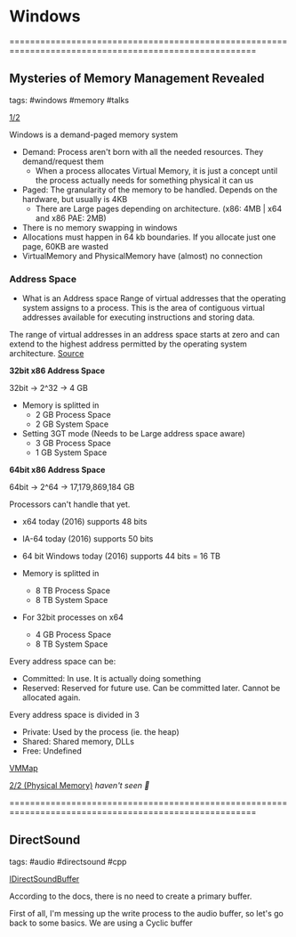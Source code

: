 # Windows

======================================================================================================

## Mysteries of Memory Management Revealed

tags: #windows #memory #talks

[1/2](https://www.youtube.com/watch?v=TrFEgHr72Yg)

Windows is a demand-paged memory system
- Demand: Process aren't born with all the needed resources. They
  demand/request them
    - When a process allocates Virtual Memory, it is just a concept until the
      process actually needs for something physical it can us
- Paged: The granularity of the memory to be handled. Depends on the hardware, but usually is 4KB
    - There are Large pages depending on architecture. (x86: 4MB | x64 and x86 PAE: 2MB)
- There is no memory swapping in windows
- Allocations must happen in 64 kb boundaries. If you allocate just one page, 60KB are wasted
- VirtualMemory and PhysicalMemory have (almost) no connection

### Address Space

* What is an Address space 
Range of virtual addresses that the operating system assigns to a process. This
is the area of contiguous virtual addresses available for executing
instructions and storing data.

The range of virtual addresses in an address space starts at zero and can
extend to the highest address permitted by the operating system architecture.
[Source](https://www.ibm.com/docs/en/zos-basic-skills?topic=storage-what-is-address-space)

**32bit x86 Address Space**

32bit -> 2^32 -> 4 GB
- Memory is splitted in 
    - 2 GB Process Space
    - 2 GB System Space
- Setting 3GT mode (Needs to be Large address space aware)
    - 3 GB Process Space
    - 1 GB System Space

**64bit x86 Address Space**

64bit -> 2^64 -> 17,179,869,184 GB

Processors can't handle that yet.

- x64 today (2016) supports 48 bits
- IA-64 today (2016) supports 50 bits
- 64 bit Windows today (2016) supports 44 bits = 16 TB

- Memory is splitted in 
    - 8 TB Process Space
    - 8 TB System Space
- For 32bit processes on x64
    - 4 GB Process Space
    - 8 TB System Space

Every address space can be:
- Committed: In use. It is actually doing something
- Reserved: Reserved for future use. Can be committed later. Cannot be allocated again.

Every address space is divided in 3
- Private: Used by the process (ie. the heap)
- Shared: Shared memory, DLLs
- Free: Undefined

[VMMap](https://learn.microsoft.com/en-us/sysinternals/downloads/vmmap)


[2/2 (Physical Memory)](https://www.youtube.com/watch?v=RsQyc4xiJeo) *haven't seen 👀*

======================================================================================================

## DirectSound

tags: #audio #directsound #cpp

[IDirectSoundBuffer](https://learn.microsoft.com/en-us/previous-versions/windows/desktop/mt708923(v=vs.85))

According to the docs, there is no need to create a primary buffer. 

First of all, I'm messing up the write process to the audio buffer, so let's go
back to some basics. We are using a Cyclic buffer 

